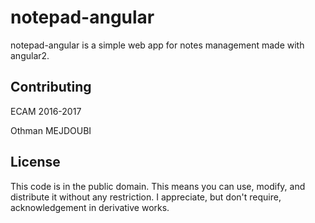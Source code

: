 notepad-angular
===

notepad-angular is a simple web app for notes management made with angular2.

Contributing
------------

ECAM 2016-2017

Othman MEJDOUBI

License
-------

This code is in the public domain.
This means you can use, modify, and distribute it without any restriction.  I
appreciate, but don't require, acknowledgement in derivative works.